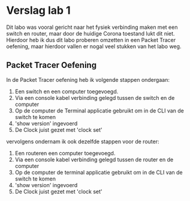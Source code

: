 # Verslag lab 1

Dit labo was vooral gericht naar het fysiek verbinding maken met een switch en router, maar door de huidige Corona toestand lukt dit niet.
Hierdoor heb ik dus dit labo proberen omzetten in een Packet Tracer oefening, maar hierdoor vallen er nogal veel stukken van het labo weg.

## Packet Tracer Oefening
In de Packet Tracer oefening heb ik volgende stappen ondergaan:
1.  Een switch en een computer toegevoegd. 
2.  Via een console kabel verbinding gelegd tussen de switch en de computer
3.  Op de computer de Terminal applicatie gebruikt om in de CLI van de switch te komen
4.  'show version' ingevoerd
5.  De Clock juist gezet met 'clock set'

vervolgens ondernam ik ook dezelfde stappen voor de router:
1.  Een routeren een computer toegevoegd. 
2.  Via een console kabel verbinding gelegd tussen de router en de computer
3.  Op de computer de terminal applicatie gebruikt om in de CLI van de switch te komen
4.  'show version' ingevoerd
5.  De Clock juist gezet met 'clock set'
  

